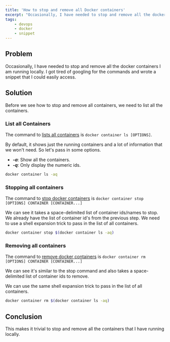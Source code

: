 ```yaml
---
title: 'How to stop and remove all Docker containers'
excerpt: "Occasionally, I have needed to stop and remove all the docker containers I am running locally. Let's see how we can do it easily."
tags:
    - devops
    - docker
    - snippet
---
```


## Problem

Occasionally, I have needed to stop and remove all the docker containers I am running locally. I got tired of googling for the commands and wrote a snippet that I could easily access.

## Solution

Before we see how to stop and remove all containers, we need to list all the containers.

### List all Containers

The command to [lists all containers](https://docs.docker.com/engine/reference/commandline/container_ls/) is `docker container ls [OPTIONS]`.

By default, it shows just the running containers and a lot of information that we won't need. So let's pass in some options.

-   **_-a_**: Show all the containers.
-   **_-q_**: Only display the numeric ids.

```bash
docker container ls -aq
```

### Stopping all containers

The command to [stop docker containers](https://docs.docker.com/engine/reference/commandline/container_stop/) is `docker container stop [OPTIONS] CONTAINER [CONTAINER...]`

We can see it takes a space-delimited list of container ids/names to stop. We already have the list of container id's from the previous step. We need to use a shell expansion trick to pass in the list of all containers.

```bash
docker container stop $(docker container ls -aq)
```

### Removing all containers

The command to [remove docker containers](https://docs.docker.com/engine/reference/commandline/container_rm/) is `docker container rm [OPTIONS] CONTAINER [CONTAINER...]`

We can see it's similar to the stop command and also takes a space-delimited list of container ids to remove.

We can use the same shell expansion trick to pass in the list of all containers.

```bash
docker container rm $(docker container ls -aq)
```

## Conclusion

This makes it trivial to stop and remove all the containers that I have running locally.
